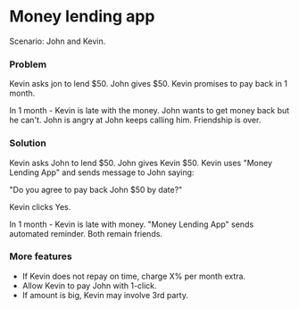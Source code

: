 # Money lending app

Scenario: John and Kevin.

### Problem

Kevin asks jon to lend $50. John gives $50. Kevin promises to pay back in 1 month.

In 1 month - Kevin is late with the money. John wants to get money back but he can't. John is angry at John keeps calling him. Friendship is over.

### Solution

Kevin asks John to lend $50. John gives Kevin $50. Kevin uses "Money Lending App" and sends message to John saying:

   "Do you agree to pay back John $50 by <x> date?"

Kevin clicks Yes.

In 1 month - Kevin is  late with money. "Money Lending App" sends automated reminder. Both remain friends.

### More features

-   If Kevin does not repay on time, charge X% per month extra.
-   Allow Kevin to pay John with 1-click.
-   If amount is big, Kevin may involve 3rd party.